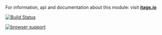 For information, api and documentation about this module: visit <b><a href="http://itags.io">itags.io</a></b>

[![Build Status](https://travis-ci.org/itags/statusbar.svg?branch=master)](https://travis-ci.org/itags/statusbar)

[![browser support](https://ci.testling.com/itags/statusbar.png)](https://ci.testling.com/itags/statusbar)